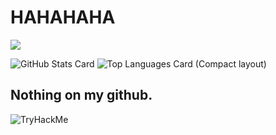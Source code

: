 <h1>HAHAHAHA</h1>

<a href="https://discordapp.com/users/830062402439479376" target="_blank"> <img src="https://discord.c99.nl/widget/theme-4/830062402439479376.png"/></a>

![GitHub Stats Card](https://github-readme-stats.vercel.app/api?username=meru-golang)
![Top Languages Card (Compact layout)](https://github-readme-stats.vercel.app/api/top-langs/?username=meru-golang&layout=compact)

<h2>Nothing on my github.</h2>

<img src="https://tryhackme-badges.s3.amazonaws.com/merugolang.png" alt="TryHackMe">

